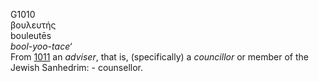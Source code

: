 G1010  
βουλευτής  
bouleutēs  
*bool-yoo-tace‘*  
From [1011](g1011) an *adviser*, that is, (specifically) a *councillor*
or member of the Jewish Sanhedrim: - counsellor.  
